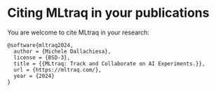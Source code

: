 # Citing MLtraq in your publications

You are welcome to cite MLtraq in your research:

```
@software{mltraq2024,
  author = {Michele Dallachiesa},
  license = {BSD-3},
  title = {{MLtraq: Track and Collaborate on AI Experiments.}},
  url = {https://mltraq.com/},
  year = {2024}
}
```
